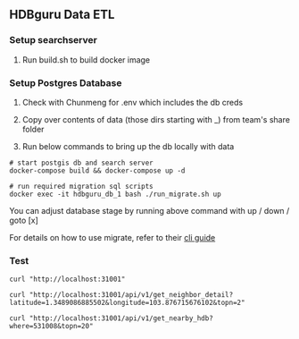 ## HDBguru Data ETL

### Setup searchserver
1. Run build.sh to build docker image

### Setup Postgres Database

1. Check with Chunmeng for .env which includes the db creds

2. Copy over contents of data (those dirs starting with _) from team's share folder

3. Run below commands to bring up the db locally with data

```
# start postgis db and search server
docker-compose build && docker-compose up -d

# run required migration sql scripts
docker exec -it hdbguru_db_1 bash ./run_migrate.sh up
```

You can adjust database stage by running above command with up / down / goto [x]

For details on how to use migrate, refer to their [cli guide](https://github.com/golang-migrate/migrate/tree/master/cmd/migrate)

### Test
```
curl "http://localhost:31001"

curl "http://localhost:31001/api/v1/get_neighbor_detail?latitude=1.3489086885502&longitude=103.876715676102&topn=2"

curl "http://localhost:31001/api/v1/get_nearby_hdb?where=531008&topn=20"
```